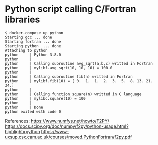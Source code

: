 # Python script calling C/Fortran libraries

```
$ docker-compose up python
Starting gcc ... done
Starting fortran ... done
Starting python  ... done
Attaching to python
python     | Python 3.8.0
python     |
python     | Calling subroutine avg_sqrt(a,b,c) writted in Fortran
python     | mylibf.avg_sqrt(10, 10, 10) = 100.0
python     |
python     | Calling subroutine fib(n) writted in Fortran
python     | mylibf.fib(10) = [ 0.  1.  1.  2.  3.  5.  8. 13. 21. 34.]
python     |
python     | Calling function square(n) writted in C language
python     | mylibc.square(10) = 100
python     |
python     | Done
python exited with code 0
```

References: 
https://www.numfys.net/howto/F2PY/
https://docs.scipy.org/doc/numpy/f2py/python-usage.html?highlight=python
https://www-uxsup.csx.cam.ac.uk/courses/moved.PythonFortran/f2py.pdf
